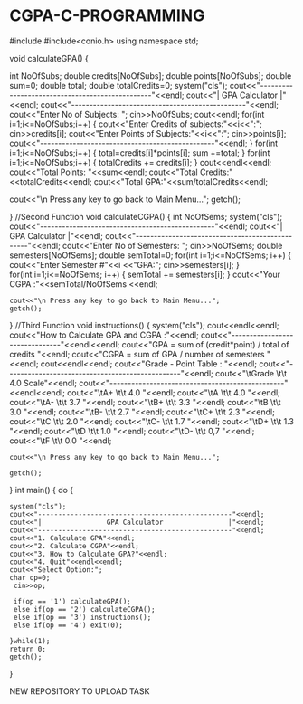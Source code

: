 # CGPA-C-PROGRAMMING
#include<iostream>
#include<conio.h>
using namespace std;

void calculateGPA()
{   

   int NoOfSubs;
   double credits[NoOfSubs];
   double points[NoOfSubs];
   double sum=0;
   double total;
   double totalCredits=0;
   system("cls");
   cout<<"------------------------------------------------"<<endl;
   cout<<"|                GPA Calculator                |"<<endl;
   cout<<"------------------------------------------------"<<endl;
   cout<<"Enter No of Subjects: ";
   cin>>NoOfSubs;
   cout<<endl;
   for(int i=1;i<=NoOfSubs;i++)
   {
   	cout<<"Enter Credits of subjects:"<<i<<":";
   	cin>>credits[i];
   	cout<<"Enter Points of Subjects:"<<i<<":";
   	cin>>points[i];
   	cout<<"------------------------------------------------"<<endl;
   }
   for(int i=1;i<=NoOfSubs;i++)
   {
   	total=credits[i]*points[i];
   	sum +=total;
   }
   for(int i=1;i<=NoOfSubs;i++)
   {
   	totalCredits += credits[i];
   }
   cout<<endl<<endl;
   cout<<"Total Points: "<<sum<<endl;
   cout<<"Total Credits:"<<totalCredits<<endl;
   cout<<"Total GPA:"<<sum/totalCredits<<endl;
   
   cout<<"\n Press any key to go back to Main Menu...";
   getch();
   
   	
}
//Second Function
void calculateCGPA()
{
	int NoOfSems;
system("cls");
   cout<<"------------------------------------------------"<<endl;
   cout<<"|                GPA Calculator                |"<<endl;
   cout<<"------------------------------------------------"<<endl;
   cout<<"Enter No of Semesters: ";
   cin>>NoOfSems;
   double semesters[NoOfSems];
   double semTotal=0;
   for(int i=1;i<=NoOfSems; i++)
   {
   	cout<<"Enter Semester #"<<i <<"GPA:";
   	cin>>semesters[i];
	   }	
	for(int i=1;i<=NoOfSems; i++)
	{
		semTotal += semesters[i];
	}
	cout<<"Your CGPA :"<<semTotal/NoOfSems <<endl;
	
	cout<<"\n Press any key to go back to Main Menu...";
	getch();
	   
}
//Third Function
void instructions()
{
	system("cls");
	cout<<endl<<endl;
	cout<<"How to Calculate GPA and CGPA :"<<endl;
	cout<<"-------------------------------"<<endl<<endl;
	cout<<"GPA = sum of (credit*point) / total of credits "<<endl;
	cout<<"CGPA = sum of GPA / number of semesters "<<endl;
	cout<<endl<<endl;
	cout<<"Grade - Point Table : "<<endl;
	cout<<"------------------------------------------------"<<endl;
	cout<<"\tGrade \t\t 4.0 Scale"<<endl;
	cout<<"------------------------------------------------"<<endl<<endl;
	cout<<"\tA+ \t\t 4.0 "<<endl;
	cout<<"\tA \t\t 4.0 "<<endl;
	cout<<"\tA- \t\t 3.7 "<<endl;
	cout<<"\tB+ \t\t 3.3 "<<endl;
	cout<<"\tB \t\t 3.0 "<<endl;
	cout<<"\tB- \t\t 2.7 "<<endl;
	cout<<"\tC+ \t\t 2.3 "<<endl;
	cout<<"\tC \t\t 2.0 "<<endl;
	cout<<"\tC- \t\t 1.7 "<<endl;
	cout<<"\tD+ \t\t 1.3 "<<endl;
	cout<<"\tD \t\t 1.0 "<<endl;
	cout<<"\tD- \t\t 0,7 "<<endl;
	cout<<"\tF \t\t 0.0 "<<endl;
	
	cout<<"\n Press any key to go back to Main Menu...";
	
	getch();
	
	
}
int main()
{
	do
	{
	
	system("cls");
	cout<<"------------------------------------------------"<<endl;
	cout<<"|                GPA Calculator                |"<<endl;
	cout<<"------------------------------------------------"<<endl;
	cout<<"1. Calculate GPA"<<endl;
	cout<<"2. Calculate CGPA"<<endl;
	cout<<"3. How to Calculate GPA?"<<endl;
	cout<<"4. Quit"<<endl<<endl;
	cout<<"Select Option:";
	char op=0;
     cin>>op;
     
     if(op == '1') calculateGPA();
     else if(op == '2') calculateCGPA();
     else if(op == '3') instructions();
     else if(op == '4') exit(0);
		
	}while(1);
	return 0;
	getch();
}


NEW REPOSITORY TO UPLOAD TASK
